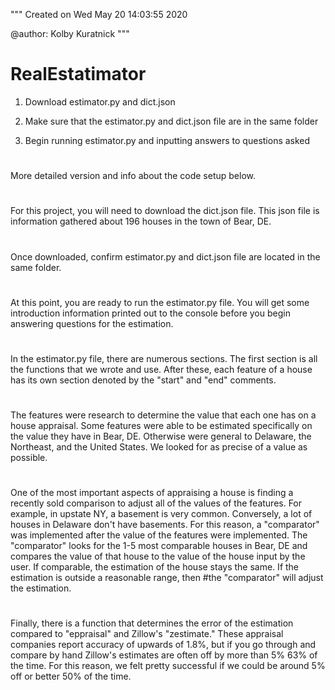 """
Created on Wed May 20 14:03:55 2020

@author: Kolby Kuratnick
"""

# RealEstatimator


1. Download estimator.py and dict.json

2. Make sure that the estimator.py and dict.json file are in the same folder

3. Begin running estimator.py and inputting answers to questions asked
#
More detailed version and info about the code setup below.
#
For this project, you will need to download the dict.json file. This json file is information gathered about 196 houses in the town of Bear, DE.
#
Once downloaded, confirm estimator.py and dict.json file are located in the same folder.
#
At this point, you are ready to run the estimator.py file. You will get some introduction information printed out to the console before you begin answering questions for the estimation.
#
In the estimator.py file, there are numerous sections. The first section is all the functions that we wrote and use. After these, each feature of a house has its own section denoted by the "start" and "end" comments.
#
The features were research to determine the value that each one has on a house appraisal. Some features were able to be estimated specifically on the value they have in Bear, DE. Otherwise were general to Delaware, the Northeast, and the United States. We looked for as precise of a value as possible.
#
One of the most important aspects of appraising a house is finding a recently sold comparison to adjust all of the values of the features. For example, in upstate NY, a basement is very common. Conversely, a lot of houses in Delaware don't have basements. For this reason, a "comparator" was implemented after the value of the features were implemented. The "comparator" looks for the 1-5 most comparable houses in Bear, DE and compares the value of that house to the value of the house input by the user. If comparable, the estimation of the house stays the same. If the estimation is outside a reasonable range, then
#the "comparator" will adjust the estimation.
#
Finally, there is a function that determines the error of the estimation compared to "eppraisal" and Zillow's "zestimate." These appraisal companies report accuracy of upwards of 1.8%, but if you go through and compare by hand Zillow's estimates are often off by more than 5% 63% of the time. For this reason, we felt pretty successful if we could be around 5% off or better 50% of the time.

